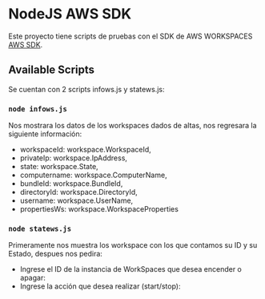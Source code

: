 # NodeJS AWS SDK

Este proyecto tiene scripts de pruebas con el SDK de AWS WORKSPACES [AWS SDK](https://docs.aws.amazon.com/AWSJavaScriptSDK/v3/latest/index.html).

## Available Scripts

Se cuentan con 2 scripts infows.js y statews.js:

### `node infows.js`

Nos mostrara los datos de los workspaces dados de altas, nos regresara la siguiente información:
- workspaceId: workspace.WorkspaceId,
- privateIp: workspace.IpAddress,
- state: workspace.State,
- computername: workspace.ComputerName,
- bundleId: workspace.BundleId,
- directoryId: workspace.DirectoryId,     
- username: workspace.UserName,
- propertiesWs: workspace.WorkspaceProperties

### `node statews.js`

Primeramente nos muestra los workspace con los que contamos su ID y su Estado, despues nos pedira:
- Ingrese el ID de la instancia de WorkSpaces que desea encender o apagar:
- Ingrese la acción que desea realizar (start/stop):
